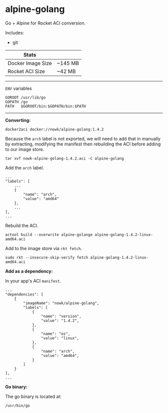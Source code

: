 # alpine-golang

Go + Alpine for Rocket ACI conversion.

Includes:

* git


| Stats             |         |
| ----------------- | ------- |
| Docker Image Size | ~145 MB |
| Rocket ACI Size   | ~42 MB  |

---

`ENV` variables

    GOROOT /usr/lib/go
    GOPATH /go
    PATH   $GOROOT/bin:$GOPATH/bin:$PATH

---

__Converting:__

    docker2aci docker://nowk/alpine-golang:1.4.2

Because the `arch` label is not exported, we will need to add that in manually 
by extracting, modifying the manifest then rebuilding the ACI before adding to
our image store.

    tar xvf nowk-alpine-golang-1.4.2.aci -C alpine-golang

Add the `arch` label.

    ...
    "labels": [
        ...
        {
            "name": "arch",
            "value": "amd64"
        },
        ...
    ],
    ...

Rebuild the ACI.

    actool build --overwrite alpine-golange alpine-golang-1.4.2-linux-amd64.aci

Add to the image store via `rkt fetch`.

    sudo rkt --insecure-skip-verify fetch alpine-golang-1.4.2-linux-amd64.aci

__Add as a dependency:__

In your app's ACI `manifest`.

    ...
    "dependencies": [
        {
            "imageName": "nowk/alpine-golang",
            "labels": [
                {
                    "name": "version",
                    "value": "1.4.2",
                },
                {
                    "name": "os",
                    "value": "linux",
                },
                {
                    "name": "arch",
                    "value": "amd64",
                }
            ]
        }
    ],
    ...

__Go binary:__

The go binary is located at:

    /usr/bin/go
